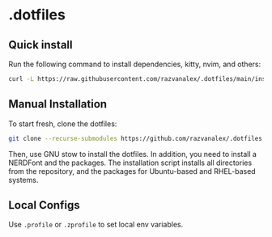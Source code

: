 # .dotfiles

## Quick install
Run the following command to install dependencies, kitty, nvim, and others:
``` bash
curl -L https://raw.githubusercontent.com/razvanalex/.dotfiles/main/install | bash
```

## Manual Installation 

To start fresh, clone the dotfiles:
``` bash
git clone --recurse-submodules https://github.com/razvanalex/.dotfiles.git 
```

Then, use GNU stow to install the dotfiles. In addition, you need to install a
NERDFont and the packages. The installation script installs all directories
from the repository, and the packages for Ubuntu-based and RHEL-based systems.

## Local Configs

Use `.profile` or `.zprofile` to set local env variables.
